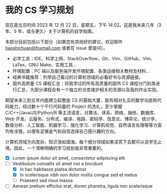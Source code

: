 # 我的 CS 学习规划

现在是北京时间 2023 年 12 月 22 日，星期五，下午 14:02。这是我未来几年（3 年、5 年，或与更久）关于计算机的自学指南。

本部分目前包括以下部分（如果您有其他好的建议，欢迎邮件 [haoshichuan@foxmail.com](mailto:haoshichuan@foxmail.com) 或者在 issue 里提问）。

- 必学工具：IDE、科学上网、StackOverflow、Git、Vim、GitHub、Vim、LaTex、GNU Make、实用工具...
- 环境配置：PC 端以及服务端开发环境配置、各类运维相关教材及材料...
- 经典书籍推荐：列举自己看过的计算机领域的必看好书与资源链接。
- 国外高质量 CS 课程汇总：将我学过的所有高质量的国外 CS 课程分门别类进行汇总，大部分课程会有一个独立的仓库维护相关的资源以及我的作业实现。

期望未来三到五年内能建立起整座 CS 的基础大厦，能有相对扎实的数学功底和代码能力，经过数十个千行代码量的 Project 的洗礼，至少掌握 C/C++/Java/JS/Python/R 等主流语言，对算法、体系、网络、操统、数据库、Web 开发、云服务、分布式、编译、电路、密码学、信息论、博弈论、统计学、数值分析、人工智能、机器学习、强化学习、计算机视觉、自然语言处理等等方面均有涉猎，以便有足够底气和自信选择自己感兴趣的方向。

计算机领域方向庞杂，知识浩如烟海，每个细分领域如果深究下去都可以说学无止境。因此，一个清晰明确的学习规划是非常重要的。

<!-- - [ ] 必学工具
- [ ] 数学
    - [ ] 基础
    - [ ] 进阶 
- [ ] 编程入门
    - [ ] Shell
        - [ ] MIT-Missing-Semester
    - [ ] C/C++
        - [ ] Stanford CS106B/X: Programming Abstractions
        - [ ] Stanford CS106L: Standard C++ Programming
    - [x] Java
    - [ ] Python
- [ ] 数据结构与算法
- [ ] 软件工程
- [ ] 体系结构
    - [ ] [CMU CS15213: CSAPP](https://csdiy.wiki/%E4%BD%93%E7%B3%BB%E7%BB%93%E6%9E%84/CSAPP/)
    - [ ] [Coursera: Nand2Tetris](https://csdiy.wiki/%E4%BD%93%E7%B3%BB%E7%BB%93%E6%9E%84/N2T/)
    - [ ] [CS61C: Great Ideas in Computer Architecture](https://csdiy.wiki/%E4%BD%93%E7%B3%BB%E7%BB%93%E6%9E%84/CS61C/)
    - [ ] [ETH Zurich：Digital Design and Computer Architecture](https://csdiy.wiki/%E4%BD%93%E7%B3%BB%E7%BB%93%E6%9E%84/DDCA/)
    - [ ] [ETH: Computer Architecture](https://csdiy.wiki/%E4%BD%93%E7%B3%BB%E7%BB%93%E6%9E%84/CA/)
- [ ] 操作系统
    - [ ] [https://csdiy.wiki/%E6%93%8D%E4%BD%9C%E7%B3%BB%E7%BB%9F/MIT6.S081/](https://csdiy.wiki/%E6%93%8D%E4%BD%9C%E7%B3%BB%E7%BB%9F/MIT6.S081/#_1)
    - [ ] [CS162: Operating System](https://csdiy.wiki/%E6%93%8D%E4%BD%9C%E7%B3%BB%E7%BB%9F/CS162/)
    - [ ] [NJU OS: Operating System Design and Implementation](https://csdiy.wiki/%E6%93%8D%E4%BD%9C%E7%B3%BB%E7%BB%9F/NJUOS/) 
- [ ] 并行与分布式系统
    - [ ] https://pdos.csail.mit.edu/6.824/schedule.html
- [ ] 计算机系统安全
- [ ] 计算机网络
    - [ ] [USTC Computer Networking:A Top-Down Approach](https://csdiy.wiki/%E8%AE%A1%E7%AE%97%E6%9C%BA%E7%BD%91%E7%BB%9C/topdown_ustc/#_1)
    - [ ] [Computer Networking: A Top-Down Approach](https://csdiy.wiki/%E8%AE%A1%E7%AE%97%E6%9C%BA%E7%BD%91%E7%BB%9C/topdown/)
    - [ ] [CS144: Computer Network](https://csdiy.wiki/%E8%AE%A1%E7%AE%97%E6%9C%BA%E7%BD%91%E7%BB%9C/CS144/)
- [ ] 数据库系统
    - [ ] [CMU 15-445: Database Systems](https://csdiy.wiki/%E6%95%B0%E6%8D%AE%E5%BA%93%E7%B3%BB%E7%BB%9F/15445/)
- [ ] 编译原理
- [ ] Web 开发
    - [ ] [MIT Web Development Crash Course](https://weblab.mit.edu/schedule/) -->


- [x] Lorem ipsum dolor sit amet, consectetur adipiscing elit
- [ ] Vestibulum convallis sit amet nisi a tincidunt
    * [x] In hac habitasse platea dictumst
    * [x] In scelerisque nibh non dolor mollis congue sed et metus
    * [ ] Praesent sed risus massa
- [ ] Aenean pretium efficitur erat, donec pharetra, ligula non scelerisque